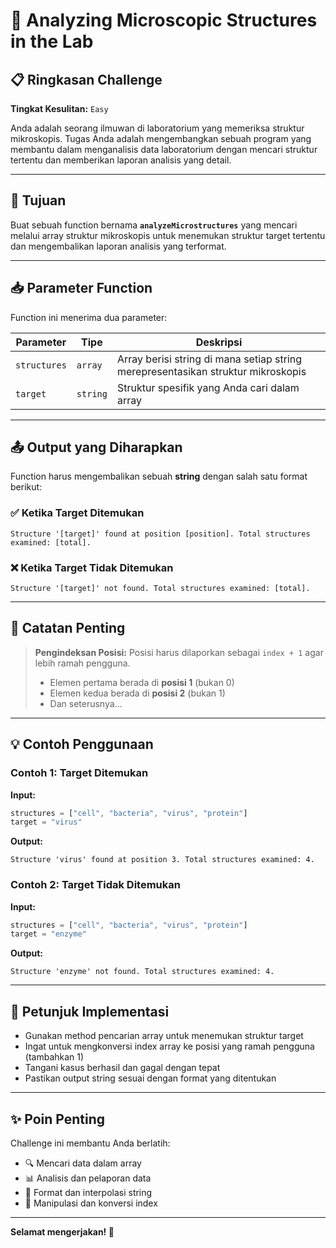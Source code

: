 # 🔬 Analyzing Microscopic Structures in the Lab

## 📋 Ringkasan Challenge

**Tingkat Kesulitan:** `Easy`

Anda adalah seorang ilmuwan di laboratorium yang memeriksa struktur mikroskopis. Tugas Anda adalah mengembangkan sebuah program yang membantu dalam menganalisis data laboratorium dengan mencari struktur tertentu dan memberikan laporan analisis yang detail.

---

## 🎯 Tujuan

Buat sebuah function bernama **`analyzeMicrostructures`** yang mencari melalui array struktur mikroskopis untuk menemukan struktur target tertentu dan mengembalikan laporan analisis yang terformat.

---

## 📥 Parameter Function

Function ini menerima dua parameter:

| Parameter | Tipe | Deskripsi |
|-----------|------|-------------|
| `structures` | `array` | Array berisi string di mana setiap string merepresentasikan struktur mikroskopis |
| `target` | `string` | Struktur spesifik yang Anda cari dalam array |

---

## 📤 Output yang Diharapkan

Function harus mengembalikan sebuah **string** dengan salah satu format berikut:

### ✅ Ketika Target Ditemukan

```
Structure '[target]' found at position [position]. Total structures examined: [total].
```

### ❌ Ketika Target Tidak Ditemukan

```
Structure '[target]' not found. Total structures examined: [total].
```

---

## 📌 Catatan Penting

> **Pengindeksan Posisi:** Posisi harus dilaporkan sebagai `index + 1` agar lebih ramah pengguna.
> 
> - Elemen pertama berada di **posisi 1** (bukan 0)
> - Elemen kedua berada di **posisi 2** (bukan 1)
> - Dan seterusnya...

---

## 💡 Contoh Penggunaan

### Contoh 1: Target Ditemukan

**Input:**
```javascript
structures = ["cell", "bacteria", "virus", "protein"]
target = "virus"
```

**Output:**
```
Structure 'virus' found at position 3. Total structures examined: 4.
```

### Contoh 2: Target Tidak Ditemukan

**Input:**
```javascript
structures = ["cell", "bacteria", "virus", "protein"]
target = "enzyme"
```

**Output:**
```
Structure 'enzyme' not found. Total structures examined: 4.
```

---

## 🔧 Petunjuk Implementasi

- Gunakan method pencarian array untuk menemukan struktur target
- Ingat untuk mengkonversi index array ke posisi yang ramah pengguna (tambahkan 1)
- Tangani kasus berhasil dan gagal dengan tepat
- Pastikan output string sesuai dengan format yang ditentukan

---

## ✨ Poin Penting

Challenge ini membantu Anda berlatih:

- 🔍 Mencari data dalam array
- 📊 Analisis dan pelaporan data
- 🎨 Format dan interpolasi string
- 🧮 Manipulasi dan konversi index

---

**Selamat mengerjakan! 🚀**
